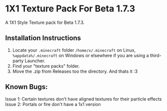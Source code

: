 # 1X1 Texture Pack For Beta 1.7.3
A 1X1 Style Texture pack for Beta 1.7.3. 

## Installation Instructions
1. Locate your `.minecraft` folder `/home/x/.minecraft` on Linux, `%appdata%/.minecraft` on Windows or elsewhere if you are using a third-party Launcher.
2. Find your "texture packs" folder. 
3. Move the .zip from Releases too the directory.
And thats it :3

## Known Bugs:
Issue 1: Certain textures don't have aligned textures for their particle effects
Issue 2: Portals or fire don't have a 1x1 version
